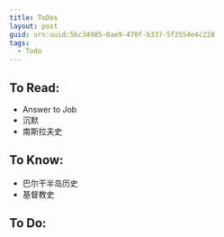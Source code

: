 ```yaml
---
title: ToDos
layout: post
guid: urn:uuid:5bc34985-0ae9-470f-b337-5f2554e4c228
tags:
  - Todo 
---
```


To Read:
-------
- Answer to Job
- 沉默
- 南斯拉夫史

To Know:
-------
- 巴尔干半岛历史
- 基督教史


To Do:
-------
    


